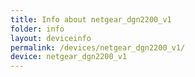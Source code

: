 ```yaml
---
title: Info about netgear_dgn2200_v1
folder: info
layout: deviceinfo
permalink: /devices/netgear_dgn2200_v1/
device: netgear_dgn2200_v1
---
```

